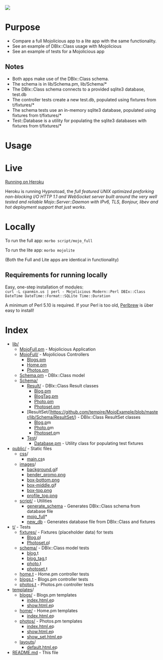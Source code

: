 <img src="http://empireenterprises.com/skitch//localhost_3000_photos-20120207-120707.png" />

# Purpose

- Compare a full Mojolicious app to a lite app with the same functionality.
- See an example of DBIx::Class usage with Mojolicious
- See an example of tests for a Mojolicious app

## Notes

- Both apps make use of the DBIx::Class schema.
- The schema is in lib/Schema.pm, lib/Schema/*
- The DBIx::Class schema connects to a provided sqlite3 database, test.db
- The controller tests create a new test.db, populated using fixtures from t/fixtures/*
- The schema tests use an in-memory sqlite3 database, populated using fixtures
  from t/fixtures/*
- Test::Database is a utility for populating the sqlite3 databases with
  fixtures from t/fixtures/*


# Usage

# Live

<a href="http://mojoexample.herokuapp.com/">Running on Heroku</a>

Heroku is running Hypnotoad, the *full featured UNIX optimized preforking 
non-blocking I/O HTTP 1.1 and WebSocket server built around the very well 
tested and reliable Mojo::Server::Daemon with IPv6, TLS, Bonjour, libev 
and hot deployment support that just works*.

# Locally

To run the full app:
`morbo script/mojo_full`

To run the lite app:
`morbo mojolite`

(Both the Full and Lite apps are identical in functionality)

## Requirements for running locally

Easy, one-step installation of modules:
<br />
`curl -L cpanmin.us | perl - Mojolicious Modern::Perl DBIx::Class DateTime DateTime::Format::SQLite Time::Duration`

A minimum of Perl 5.10 is required.  If your Perl is too old, <a href="http://perlbrew.pl/">Perlbrew</a> is über easy to install!


# Index

* [lib/](https://github.com/tempire/MojoExample/blob/master/lib)
  * [MojoFull.pm](https://github.com/tempire/MojoExample/blob/master/lib/MojoFull.pm)       - Mojolicious Application
  * [MojoFull/](https://github.com/tempire/MojoExample/blob/master/lib/MojoFull)         - Mojolicious Controllers
      * [Blogs.pm](https://github.com/tempire/MojoExample/blob/master/lib/MojoFull/Blogs.pm)
      * [Home.pm](https://github.com/tempire/MojoExample/blob/master/lib/MojoFull/Home.pm)
      * [Photos.pm](https://github.com/tempire/MojoExample/blob/master/lib/MojoFull/Photos.pm)
  * [Schema.pm](https://github.com/tempire/MojoExample/blob/master/lib/Schema.pm)         - DBIx::Class model 
  * [Schema/](https://github.com/tempire/MojoExample/blob/master/lib/Schema)
      * [Result/](https://github.com/tempire/MojoExample/blob/master/lib/Schema/Result)         - DBIx::Class Result classes
          * [Blog.pm](https://github.com/tempire/MojoExample/blob/master/lib/Schema/Result/Blog.pm)
          * [BlogTag.pm](https://github.com/tempire/MojoExample/blob/master/lib/Schema/Result/BlogTag.pm)
          * [Photo.pm](https://github.com/tempire/MojoExample/blob/master/lib/Schema/Result/Photo.pm)
          * [Photoset.pm](https://github.com/tempire/MojoExample/blob/master/lib/Schema/Result/Photoset.pm)
      * [ResultSet/]https://github.com/tempire/MojoExample/blob/master/lib/Schema/ResultSet/)      - DBIx::Class ResultSet classes
          * [Blog.p](https://github.com/tempire/MojoExample/blob/master/lib/Blog.p)m
          * [Photo.p](https://github.com/tempire/MojoExample/blob/master/lib/Photo.p)m
          * [Photoset.p](https://github.com/tempire/MojoExample/blob/master/lib/Photoset.p)m
    * [Test](https://github.com/tempire/MojoExample/blob/master/lib/Test)/
        * [Database.pm](https://github.com/tempire/MojoExample/blob/master/lib/Database.pm)     - Utility class for populating test fixtures
* [public/](https://github.com/tempire/MojoExample/blob/master/lib/public/)             - Static files
    * [css](https://github.com/tempire/MojoExample/blob/master/lib/css)/
        * [main.cs](https://github.com/tempire/MojoExample/blob/master/lib/main.cs)s
    * [images](https://github.com/tempire/MojoExample/blob/master/lib/images)/
        * [background.gi](https://github.com/tempire/MojoExample/blob/master/lib/background.gi)f
        * [bender_promo.pn](https://github.com/tempire/MojoExample/blob/master/lib/bender_promo.pn)g
        * [box-bottom.pn](https://github.com/tempire/MojoExample/blob/master/lib/box-bottom.pn)g
        * [box-middle.gi](https://github.com/tempire/MojoExample/blob/master/lib/box-middle.gi)f
        * [box-top.pn](https://github.com/tempire/MojoExample/blob/master/lib/box-top.pn)g
        * [profile_top.pn](https://github.com/tempire/MojoExample/blob/master/lib/profile_top.pn)g
    * [script/](https://github.com/tempire/MojoExample/blob/master/lib/script/)             - Utilities
        * [generate_schema](https://github.com/tempire/MojoExample/blob/master/lib/generate_schema)   - Generates DBIx::Class schema from database file
        * [mojo_full](https://github.com/tempire/MojoExample/blob/master/lib/mojo_full)*
        * [new_db](https://github.com/tempire/MojoExample/blob/master/lib/new_db)            - Generates database file from DBIx::Class and fixtures
* [t/](https://github.com/tempire/MojoExample/blob/master/lib/t/)                  - Tests
    * [fixtures/](https://github.com/tempire/MojoExample/blob/master/lib/fixtures/)         - Fixtures (placeholder data) for tests
        * [Blog.p](https://github.com/tempire/MojoExample/blob/master/lib/Blog.p)l
        * [Photoset.p](https://github.com/tempire/MojoExample/blob/master/lib/Photoset.p)l
    * [schema/](https://github.com/tempire/MojoExample/blob/master/lib/schema/)           - DBIx::Class model tests
        * [blog.](https://github.com/tempire/MojoExample/blob/master/lib/blog.)t
        * [blog_tag.](https://github.com/tempire/MojoExample/blob/master/lib/blog_tag.)t
        * [photo.](https://github.com/tempire/MojoExample/blob/master/lib/photo.)t
        * [photoset.](https://github.com/tempire/MojoExample/blob/master/lib/photoset.)t
    * [home.t](https://github.com/tempire/MojoExample/blob/master/lib/home.t)            - Home.pm controller tests
    * [blogs.t](https://github.com/tempire/MojoExample/blob/master/lib/blogs.t)           - Blogs.pm controller tests
    * [photos.t](https://github.com/tempire/MojoExample/blob/master/lib/photos.t)          - Photos.pm controller tests
* [templates](https://github.com/tempire/MojoExample/blob/master/lib/templates)/
    * [blogs/](https://github.com/tempire/MojoExample/blob/master/lib/blogs/) - Blogs.pm templates
        * [index.html.e](https://github.com/tempire/MojoExample/blob/master/lib/index.html.e)p
        * [show.html.e](https://github.com/tempire/MojoExample/blob/master/lib/show.html.e)p
    * [home/](https://github.com/tempire/MojoExample/blob/master/lib/home/) - Home.pm templates
        * [index.html.e](https://github.com/tempire/MojoExample/blob/master/lib/index.html.e)p
    * [photos/](https://github.com/tempire/MojoExample/blob/master/lib/photos/) - Photos.pm templates
        * [index.html.e](https://github.com/tempire/MojoExample/blob/master/lib/index.html.e)p
        * [show.html.e](https://github.com/tempire/MojoExample/blob/master/lib/show.html.e)p
        * [show_set.html.e](https://github.com/tempire/MojoExample/blob/master/lib/show_set.html.e)p
    * [layouts](https://github.com/tempire/MojoExample/blob/master/lib/layouts)/
        * [default.html.e](https://github.com/tempire/MojoExample/blob/master/lib/default.html.e)p
* [README.md](https://github.com/tempire/MojoExample/blob/master/lib/README.md)           - This file
